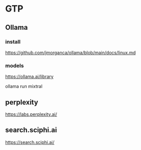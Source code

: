 # GTP

## Ollama
### install
https://github.com/jmorganca/ollama/blob/main/docs/linux.md
### models
https://ollama.ai/library  

ollama run mixtral
## perplexity
https://labs.perplexity.ai/
## search.sciphi.ai
https://search.sciphi.ai/
